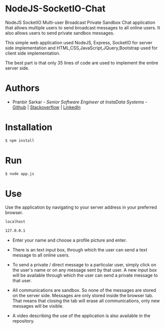 # NodeJS-SocketIO-Chat
NodeJS SocketIO Multi-user Broadcast Private Sandbox  Chat application that allows multiple users to send broadcast messages to all online users. It also allows users to send private sandbox messages.

This simple web application used NodeJS, Express, SocketIO for server side implementation and HTML,CSS,JavaScript,JQuery,Bootstrap used for client side implementation.

The best part is that only 35 lines of code are used to implement the entire server side.

# Authors
 - Pranbir Sarkar -  _Senior Software Engineer at InstaData Systems_ - [Github](https://github.com/Pranbir) | [Stackoverflow](https://stackoverflow.com/users/9775902/pranbir-sarkar) |  [LinkedIn](https://www.linkedin.com/in/pranbir/)

# Installation
```sh
$ npm install
```
# Run
```sh
$ node app.js
```
# Use
Use the application by navigating to your server address in your preferred browser.
```sh
localhost
```
```sh
127.0.0.1
```
 - Enter your name and choose a profile picture and enter.

 - There is an text input box, through which the user can send a text message to all online users. 
 - To send a private / direct message to a particular user, simply click on the user's name or on any message sent by that user. A new input box will be available through which the user can send a private message to that user.
 - All communications are sandbox. So none of the messages are stored on the server side. Messages are only stored inside the browser tab. That means that closing the tab will erase all communications, only new messages will be visible.
  - A video describing the use of the application is also available in the repository.
